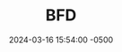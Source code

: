 ---
title: BFD
date: 2024-03-16 15:54:00 -0500
categories: [CCNP,BFD]
tags: [bfd,cisco]     # TAG names should always be lowercase
---